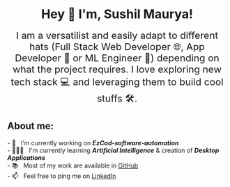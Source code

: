 <div align="center">
    <h1>
        Hey 👋 I'm, Sushil Maurya!
        <br />
        <a hreaf="https://www.linkedin.com/in/s-maurya00/"> </a>
        <!--
            <img
                src="https://raw.githubusercontent.com/MartinHeinz/MartinHeinz/master/wave.gif"
                width="30px"
            />
        -->
    </h1>
    <p align="center" style="font-size: 22px; margin-top: 0; border: none">
        I am a versatilist and easily adapt to different hats (Full Stack Web Developer 🌐, App Developer 📱 or ML Engineer 🤖) depending on what the project requires. I love exploring new tech stack 💻 and leveraging them to build cool stuffs 🛠️.
    </p>
</div>

<div>
    <h2>About me:</h2>
    <p>
      <li type="none">- 🔭 &nbsp; I’m currently working on <i><b>EzCad-software-automation</b></i></li>
      <li type="none">- 👨🏻‍💻 &nbsp; I'm currently learning <i><b>Artificial Intelligence</b></i> & creation of <i><b>Desktop Applications</b></i></li>
      <li type="none">- 📚 &nbsp; Most of my work are available in <a href="https://github.com/s-maurya00?tab=repositories">GitHub</a></li>
      <li type="none">- 📫 &nbsp; Feel free to ping me on <a href="https://www.linkedin.com/in/s-maurya00/">LinkedIn</a></li>
    </p>
</div>

<!---
s-maurya00/s-maurya00 is a ✨ special ✨ repository because its `README.md` (this file) appears on your GitHub profile.
You can click the Preview link to take a look at your changes.
--->
